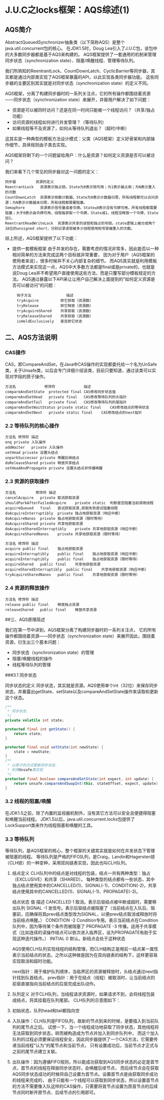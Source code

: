 # J.U.C之locks框架：AQS综述(1)

## AQS简介
AbstractQueuedSynchronizer抽象类（以下简称AQS）是整个java.util.concurrent包的核心。
在JDK1.5时，Doug Lea引入了J.U.C包，该包中的大多数同步器都是基于AQS来构建的。
AQS框架提供了一套通用的机制来管理同步状态（synchronization state）、阻塞/唤醒线程、管理等待队列。
  
我们所熟知的ReentrantLock、CountDownLatch、CyclicBarrier等同步器，其实都是通过内部类实现了AQS框架暴露的API，以此实现各类同步器功能。
这些同步器的主要区别其实就是对同步状态（synchronization state）的定义不同。
  
AQS框架，分离了构建同步器时的一系列关注点，它的所有操作都围绕着资源——同步状态（synchronization state）来展开，并替用户解决了如下问题：
  
+   资源是可以被同时访问？还是在同一时间只能被一个线程访问？（共享/独占功能）
+   访问资源的线程如何进行并发管理？（等待队列）
+   如果线程等不及资源了，如何从等待队列退出？（超时/中断）

这其实是一种典型的模板方法设计模式：父类（AQS框架）定义好骨架和内部操作细节，具体规则由子类去实现。

AQS框架将剩下的一个问题留给用户：什么是资源？如何定义资源是否可以被访问？

我们来看下几个常见的同步器对这一问题的定义：

    同步器	        资源的定义
    ReentrantLock	资源表示独占锁。State为0表示锁可用；为1表示被占用；为N表示重入的次数
    CountDownLatch	资源表示倒数计数器。State为0表示计数器归零，所有线程都可以访问资源；为N表示计数器未归零，所有线程都需要阻塞。
    Semaphore	    资源表示信号量或者令牌。State≤0表示没有令牌可用，所有线程都需要阻塞；大于0表示由令牌可用，线程每获取一个令牌，State减1，线程没释放一个令牌，State加1。
    ReentrantReadWriteLock	资源表示共享的读锁和独占的写锁。state逻辑上被分成两个16位的unsigned short，分别记录读锁被多少线程使用和写锁被重入的次数。
    
综上所述，AQS框架提供了以下功能：

+ 提供一套模板框架
由于并发的存在，需要考虑的情况非常多，因此能否以一种相对简单的方法来完成这两个目标就非常重要，
因为对于用户（AQS框架的使用者来说），很多时候并不关心内部复杂的细节。
而AQS其实就是利用模板方法模式来实现这一点，AQS中大多数方法都是final或是private的，也就是说Doug Lea并不希望用户直接使用这些方法，而是只覆写部分模板规定的方法。
AQS通过暴露以下API来让让用户自己解决上面提到的“如何定义资源是否可以被访问”的问题：

        钩子方法	            描述
        tryAcquire	        排它获取（资源数）
        tryRelease	        排它释放（资源数）
        tryAcquireShared	共享获取（资源数）
        tryReleaseShared	共享获取（资源数）
        isHeldExclusively	是否排它状态
        
## 二、AQS方法说明


### CAS操作

CAS，即CompareAndSet，在Java中CAS操作的实现都委托给一个名为UnSafe类，关于Unsafe类，以后会专门详细介绍该类，目前只要知道，通过该类可以实现对字段的原子操作。

    方法名	            修饰符	            描述
    compareAndSetState	protected final	CAS修改同步状态值
    compareAndSetHead	private final	CAS修改等待队列的头指针
    compareAndSetTail	private final	CAS修改等待队列的尾指针
    compareAndSetWaitStatus	private static final	CAS修改结点的等待状态
    compareAndSetNext	private static final	CAS修改结点的next指针

### 2.2 等待队列的核心操作

    方法名	修饰符	描述
    enq	private	入队操作
    addWaiter	private	入队操作
    setHead	private	设置头结点
    unparkSuccessor	private	唤醒后继结点
    doReleaseShared	private	释放共享结点
    setHeadAndPropagate	private	设置头结点并传播唤醒

### 2.3 资源的获取操作

    方法名	        修饰符	描述
    cancelAcquire	private	取消获取资源
    shouldParkAfterFailedAcquire	private static	判断是否阻塞当前调用线程
    acquireQueued	final	尝试获取资源,获取失败尝试阻塞线程
    doAcquireInterruptibly	private	独占地获取资源（响应中断）
    doAcquireNanos	private	独占地获取资源（限时等待）
    doAcquireShared	private	共享地获取资源
    doAcquireSharedInterruptibly	private	共享地获取资源（响应中断）
    doAcquireSharedNanos	private	共享地获取资源（限时等待）
    
    方法名	修饰符	描述
    acquire	public final	独占地获取资源
    acquireInterruptibly	public final	独占地获取资源（响应中断）
    acquireInterruptibly	public final	独占地获取资源（限时等待）
    acquireShared	public final	共享地获取资源
    acquireSharedInterruptibly	public final	共享地获取资源（响应中断）
    tryAcquireSharedNanos	public final	共享地获取资源（限时等待）
    
### 2.4 资源的释放操作

    方法名	修饰符	描述
    release	public final	释放独占资源
    releaseShared	public final	释放共享资源    
    
##三、AQS原理简述

我们在第一节中讲到，AQS框架分离了构建同步器时的一系列关注点，
它的所有操作都围绕着资源——同步状态（synchronization state）来展开因此，围绕着资源，衍生出三个基本问题：
+   同步状态（synchronization state）的管理
+   阻塞/唤醒线程的操作
+   线程等待队列的管理

###3.1 同步状态

同步状态的定义
同步状态，其实就是资源。AQS使用单个int（32位）来保存同步状态，并暴露出getState、setState以及compareAndSetState操作来读取和更新这个状态。

```java
/**
 * 同步状态.
 */
private volatile int state;

protected final int getState() {
    return state;
}

protected final void setState(int newState) {
    state = newState;
}
/**
 * 以原子的方式更新同步状态.
 * 利用Unsafe类实现
 */
protected final boolean compareAndSetState(int expect, int update) {
    return unsafe.compareAndSwapInt(this, stateOffset, expect, update);
}
```

### 3.2 线程的阻塞/唤醒

在JDK1.5之前，除了内置的监视器机制外，没有其它方法可以安全且便捷得阻塞和唤醒当前线程。
JDK1.5以后，java.util.concurrent.locks包提供了LockSupport类来作为线程阻塞和唤醒的工具。

### 3.3 等待队列
  
等待队列，是AQS框架的核心，整个框架的关键其实就是如何在并发状态下管理被阻塞的线程。
等待队列是严格的FIFO队列，是Craig，Landin和Hagersten锁（CLH锁）的一种变种，采用双向链表实现，因此也叫CLH队列。

1. 结点定义
CLH队列中的结点是对线程的包装，结点一共有两种类型：独占（EXCLUSIVE）和共享（SHARED）。
每种类型的结点都有一些状态，其中独占结点使用其中的CANCELLED(1)、SIGNAL(-1)、CONDITION(-2)，共享结点使用其中的CANCELLED(1)、SIGNAL(-1)、PROPAGATE(-3)。

    
    结点状态	    值	描述
    CANCELLED	1	取消。表示后驱结点被中断或超时，需要移出队列
    SIGNAL	-1	发信号。表示后驱结点被阻塞了（当前结点在入队后、阻塞前，应确保将其prev结点类型改为SIGNAL，以便prev结点取消或释放时将当前结点唤醒。）
    CONDITION	-2	Condition专用。表示当前结点在Condition队列中，因为等待某个条件而被阻塞了
    PROPAGATE	-3	传播。适用于共享模式（比如连续的读操作结点可以依次进入临界区，设为PROPAGATE有助于实现这种迭代操作。）
    INITIAL	0	默认。新结点会处于这种状态
    
    
    AQS使用CLH队列实现线程的结构管理，而CLH结构正是用前一结点某一属性表示当前结点的状态，之所以这种做是因为在双向链表的结构下，这样更容易实现取消和超时功能。
    
    next指针：用于维护队列顺序，当临界区的资源被释放时，头结点通过next指针找到队首结点。
    prev指针：用于在结点（线程）被取消时，让当前结点的前驱直接指向当前结点的后驱完成出队动作。
    
2. 队列定义
对于CLH队列，当线程请求资源时，如果请求不到，会将线程包装成结点，将其挂载在队列尾部。
CLH队列的示意图如下：

1.  初始状态，队列head和tail都指向空
2.  入队操作：CLH队列是FIFO队列，故新的节点到来的时候，是要插入到当前队列的尾节点之后。
试想一下，当一个线程成功地获取了同步状态，其他线程将无法获取到同步状态，转而被构造成为节点并加入到同步队列中，
而这个加入队列的过程必须要保证线程安全，因此同步器提供了一个CAS方法，它需要传递当前线程“认为”的尾节点和当前节点，
只有设置成功后，当前节点才正式与之前的尾节点建立关联。
3.  出队操作：因为遵循FIFO规则，所以能成功获取到AQS同步状态的必定是首节点，首节点的线程在释放同步状态时，会唤醒后续节点，
而后续节点会在获取AQS同步状态成功的时候将自己设置为首节点。设置首节点是由获取同步成功的线程来完成的，
由于只能有一个线程可以获取到同步状态，所以设置首节点的方法不需要像入队这样的CAS操作，只需要将首节点设置为原首节点的后续节点同时断开原节点、后续节点的引用即可。






